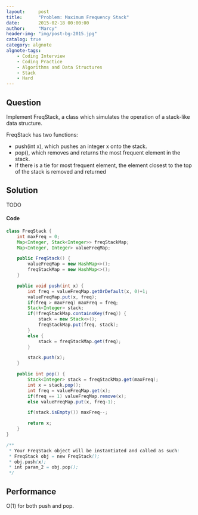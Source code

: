 ```yaml
---
layout:     post
title:      "Problem: Maximum Frequency Stack"
date:       2015-02-18 00:00:00
author:     "Marcy"
header-img: "img/post-bg-2015.jpg"
catalog: true
category: algnote
algnote-tags:
    - Coding Interview
    - Coding Practice
    - Algorithms and Data Structures
    - Stack
    - Hard
---
```


## Question

Implement FreqStack, a class which simulates the operation of a stack-like data structure.

FreqStack has two functions:

- push(int x), which pushes an integer x onto the stack.
- pop(), which removes and returns the most frequent element in the stack.
- If there is a tie for most frequent element, the element closest to the top of the stack is removed and returned

## Solution
TODO

#### Code
```java
class FreqStack {
    int maxFreq = 0;
    Map<Integer, Stack<Integer>> freqStackMap;
    Map<Integer, Integer> valueFreqMap;

    public FreqStack() {
        valueFreqMap = new HashMap<>();
        freqStackMap = new HashMap<>();
    }

    public void push(int x) {
        int freq = valueFreqMap.getOrDefault(x, 0)+1;
        valueFreqMap.put(x, freq);
        if(freq > maxFreq) maxFreq = freq;
        Stack<Integer> stack;
        if(!freqStackMap.containsKey(freq)) {
            stack = new Stack<>();
            freqStackMap.put(freq, stack);
        }
        else {
            stack = freqStackMap.get(freq);
        }

        stack.push(x);
    }

    public int pop() {
        Stack<Integer> stack = freqStackMap.get(maxFreq);
        int x = stack.pop();
        int freq = valueFreqMap.get(x);
        if(freq == 1) valueFreqMap.remove(x);
        else valueFreqMap.put(x, freq-1);

        if(stack.isEmpty()) maxFreq--;

        return x;
    }
}

/**
 * Your FreqStack object will be instantiated and called as such:
 * FreqStack obj = new FreqStack();
 * obj.push(x);
 * int param_2 = obj.pop();
 */
```

## Performance
O(1) for both push and pop.
